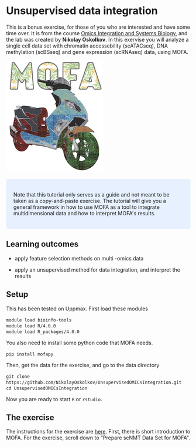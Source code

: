 # Unsupervised data integration

This is a bonus exercise, for those of you who are interested and have some time over. It is from the course [Omics Integration and Systems Biology](https://uppsala.instructure.com/courses/67276), and the lab was created by **Nikolay Oskolkov**. In this exervise you will analyze a single cell data set with chromatin accessebility (scATACseq), DNA methylation (scBSseq) and gene expression (scRNAseq) data, using MOFA.

![](logo.png)


<style>
div.blue { background-color:#e6f0ff; border-radius: 5px; padding: 20px;}
</style>
<div class = "blue">

Note that this tutorial only serves as a guide and not meant to be taken as a copy-and-paste exercise.
The tutorial will give you a general framework in how to use MOFA as a tool to integrate multidimensional data and how to interpret MOFA's results.


</div>


## Learning outcomes

- apply feature selection methods on multi -omics data 

- apply an unsupervised method for data integration, and interpret the results



## Setup

This has been tested on Uppmax. First load these modules

```
module load bioinfo-tools
module load R/4.0.0
module load R_packages/4.0.0
```

You also need to install some python code that MOFA needs.

```
pip install mofapy
```

Then, get the data for the exercise, and go to the data directory

```
git clone https://github.com/NikolayOskolkov/UnsupervisedOMICsIntegration.git
cd UnsupervisedOMICsIntegration
```

Now you are ready to start `R` or `rstudio`.

## The exercise

The instructions for the exercise are [here](https://uppsala.instructure.com/courses/67276/pages/lab-unsupervised-integration-through-mofa2). First, there is short introduction to MOFA. For the exercise, scroll down to "Prepare scNMT Data Set for MOFA". 
